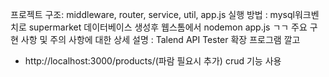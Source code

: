 프로젝트 구조: middleware, router, service, util, app.js
실행 방법 : mysql워크벤치로 supermarket 데이터베이스 생성후 웹스톰에서 nodemon app.js ㄱㄱ
주요 구현 사항 및 주의 사항에 대한 상세 설명 : Talend API Tester 확장 프로그램 깔고
  - http://localhost:3000/products/(파람 필요시 추가) crud 기능 사용
